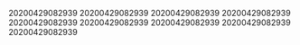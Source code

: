 20200429082939
20200429082939
20200429082939
20200429082939
20200429082939
20200429082939
20200429082939
20200429082939
20200429082939

